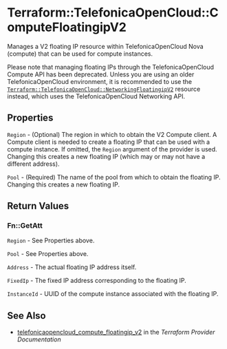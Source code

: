 # Terraform::TelefonicaOpenCloud::ComputeFloatingipV2

Manages a V2 floating IP resource within TelefonicaOpenCloud Nova (compute)
that can be used for compute instances.

Please note that managing floating IPs through the TelefonicaOpenCloud Compute API has
been deprecated. Unless you are using an older TelefonicaOpenCloud environment, it is
recommended to use the [`Terraform::TelefonicaOpenCloud::NetworkingFloatingipV2`](networking_floatingip_v2.html)
resource instead, which uses the TelefonicaOpenCloud Networking API.

## Properties

`Region` - (Optional) The region in which to obtain the V2 Compute client.
A Compute client is needed to create a floating IP that can be used with
a compute instance. If omitted, the `Region` argument of the provider
is used. Changing this creates a new floating IP (which may or may not
have a different address).

`Pool` - (Required) The name of the pool from which to obtain the floating
IP. Changing this creates a new floating IP.


## Return Values

### Fn::GetAtt

`Region` - See Properties above.

`Pool` - See Properties above.

`Address` - The actual floating IP address itself.

`FixedIp` - The fixed IP address corresponding to the floating IP.

`InstanceId` - UUID of the compute instance associated with the floating IP.

## See Also

* [telefonicaopencloud_compute_floatingip_v2](https://www.terraform.io/docs/providers/telefonicaopencloud/r/compute_floatingip_v2.html) in the _Terraform Provider Documentation_